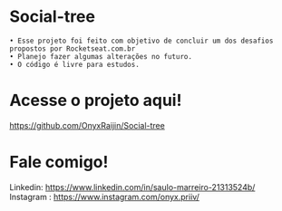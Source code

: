 # Social-tree
    • Esse projeto foi feito com objetivo de concluir um dos desafios propostos por Rocketseat.com.br
    • Planejo fazer algumas alterações no futuro.
    • O código é livre para estudos.
    
# Acesse o projeto aqui!
https://github.com/OnyxRaijin/Social-tree

# Fale comigo!

Linkedin: https://www.linkedin.com/in/saulo-marreiro-21313524b/<br>
Instagram : https://www.instagram.com/onyx.priiv/
